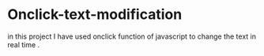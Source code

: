 # Onclick-text-modification
in this project  I have used onclick function of javascript to change the text in real time .
